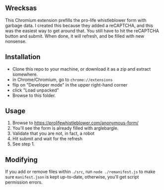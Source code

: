 Wrecksas
--------

This Chromium extension prefills the pro-life whistleblower form with garbage data.  I created this because they added a reCAPTCHA, and this was the easiest way to get around that.  You still have to hit the reCAPTCHA button and submit.  When done, it will refresh, and be filled with new nonsense.

## Installation

* Clone this repo to your machine, or download it as a zip and extract somewhere.
* in Chrome/Chromium, go to `chrome://extensions`
* flip on "Developer mode" in the upper right-hand corner
* click "Load unpacked"
* Browse to this folder.

## Usage

1. Browse to https://prolifewhistleblower.com/anonymous-form/
2. You'll see the form is already filled with arglebargle.
3. Validate that you are not, in fact, a robot
4. Hit submit and wait for the refresh
5. See step 1.

## Modifying

If you add or remove files within `./src`, run `node ./remanifest.js` to make sure `manifest.json` is kept up-to-date, otherwise, you'll get script permission errors.

